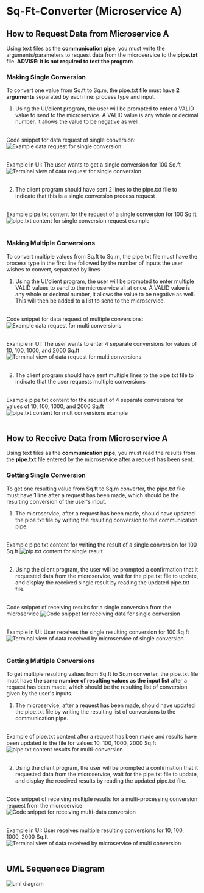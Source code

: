 # Sq-Ft-Converter (Microservice A)

## How to Request Data from Microservice A
Using text files as the **communication pipe**, you must write the arguments/parameters to request data from the microservice to the **pipe.txt** file. **ADVISE: it is not required to test the program**

### Making Single Conversion
To convert one value from Sq.ft to Sq.m, the pipe.txt file must have **2 arguments** separated by each line: process type and input.

1. Using the UI/client program, the user will be prompted to enter a VALID value to send to the microservice. A VALID value is any whole or decimal number, it allows the value to be negative as well.<br/><br/>

Code snippet for data request of single conversion: 
  ![Example data request for single conversion](images/microa-single-1.png) <br/><br/>
  
Example in UI: The user wants to get a single conversion for 100 Sq.ft 
  ![Terminal view of data request for single conversion](images/microa-single-2.png) <br/><br/>

2. The client program should have sent 2 lines to the pipe.txt file to indicate that this is a single conversion process request <br/><br/>

Example pipe.txt content for the request of a single conversion for 100 Sq.ft
![pipe.txt content for single conversion request example](images/microa-single-3.png) <br/><br/>

### Making Multiple Conversions
To convert multiple values from Sq.ft to Sq.m, the pipe.txt file must have the process type in the first line followed by the number of inputs the user wishes to convert, separated by lines

1. Using the UI/client program, the user will be prompted to enter multiple VALID values to send to the microservice all at once. A VALID value is any whole or decimal number, it allows the value to be negative as well. This will then be added to a list to send to the microservice. <br/><br/>

Code snippet for data request of multiple conversions:
  ![Example data request for multi conversions](images/microa-mult-1.png) <br/><br/>

Example in UI: The user wants to enter 4 separate conversions for values of 10, 100, 1000, and 2000 Sq.ft
![Terminal view of data request for multi conversions](images/microa-mult-2.png) <br/><br/>

2. The client program should have sent multiple lines to the pipe.txt file to indicate that the user requests multiple conversions <br/><br/>

Example pipe.txt content for the request of 4 separate conversions for values of 10, 100, 1000, and 2000 Sq.ft
![pipe.txt content for mult conversions example](images/microa-mult-3.png) <br/><br/>

## How to Receive Data from Microservice A
Using text files as the **communication pipe**, you must read the results from the **pipe.txt** file entered by the microservice after a request has been sent.

### Getting Single Conversion
To get one resulting value from Sq.ft to Sq.m converter, the pipe.txt file must have **1 line** after a request has been made, which should be the resulting conversion of the user's input.

1. The microservice, after a request has been made, should have updated the pipe.txt file by writing the resulting conversion to the communication pipe. <br/><br/>

Example pipe.txt content for writing the result of a single conversion for 100 Sq.ft
![pip.txt content for single result](images/microa-single-6.png) <br/><br/>

2. Using the client program, the user will be prompted a confirmation that it requested data from the microservice, wait for the pipe.txt file to update, and display the received single result by reading the updated pipe.txt file. <br/><br/>

Code snippet of receiving results for a single conversion from the microservice 
![Code snippet for receiving data for single conversion](images/microa-single-4.png) <br/><br/>

Example in UI: User receives the single resulting conversion for 100 Sq.ft
![Terminal view of data received by microservice of single conversion](images/microa-single-5.png) <br/><br/>

### Getting Multiple Conversions
To get multiple resulting values from Sq.ft to Sq.m converter, the pipe.txt file must have **the same number of resulting values as the input list** after a request has been made, which should be the resulting list of  conversion given by the user's inputs.

1. The microservice, after a request has been made, should have updated the pipe.txt file by writing the resulting list of conversions to the communication pipe. <br/><br/>

Example of pipe.txt content after a request has been made and results have been updated to the file for values 10, 100, 1000, 2000 Sq.ft
![pipe.txt content results for multi-conversion](images/microa-mult-6.png) <br/><br/>

2. Using the client program, the user will be prompted a confirmation that it requested data from the microservice, wait for the pipe.txt file to update, and display the received results by reading the updated pipe.txt file. <br/><br/>

Code snippet of receiving multiple results for a multi-processing conversion request from the microservice
![Code snippet for receiving multi-data conversion](images/microa-mult-4.png) <br/><br/>

Example in UI: User receives multiple resulting conversions for 10, 100, 1000, 2000 Sq.ft
![Terminal view of data received by microservice of multi conversion](images/microa-single-5.png) <br/><br/>

## UML Sequenece Diagram
![uml diagram](images/uml-sequence-diagram-microserviceA.png)
